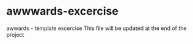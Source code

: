 # awwwards-excercise
awwards - template excercise
This file will be updated at the end of the project
